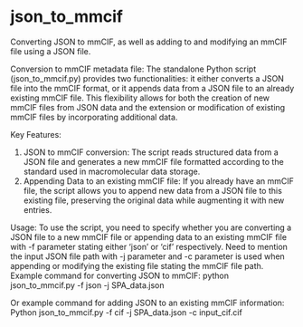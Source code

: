 # json_to_mmcif
Converting JSON to mmCIF, as well as adding to and modifying an mmCIF file using a JSON file.

Conversion to mmCIF metadata file:
The standalone Python script (json_to_mmcif.py) provides two functionalities: it either converts a JSON file into the mmCIF format, or it appends data from a JSON file to an already existing mmCIF file. This flexibility allows for both the creation of new mmCIF files from JSON data and the extension or modification of existing mmCIF files by incorporating additional data.

Key Features:
1. JSON to mmCIF conversion: The script reads structured data from a JSON file and generates a new mmCIF file formatted according to the standard used in macromolecular data storage.
2. Appending Data to an existing mmCIF file: If you already have an mmCIF file, the script allows you to append new data from a JSON file to this existing file, preserving the original data while augmenting it with new entries.
   
Usage:
To use the script, you need to specify whether you are converting a JSON file to a new mmCIF file or appending data to an existing mmCIF file with -f parameter stating either ‘json’ or ‘cif’ respectively. Need to mention the input JSON file path with -j parameter and -c parameter is used when appending or modifying the existing file stating the mmCIF file path. 
Example command for converting JSON to mmCIF:
python json_to_mmcif.py -f json -j SPA_data.json

Or example command for adding JSON to an existing mmCIF information:
Python json_to_mmcif.py -f cif -j SPA_data.json -c input_cif.cif
